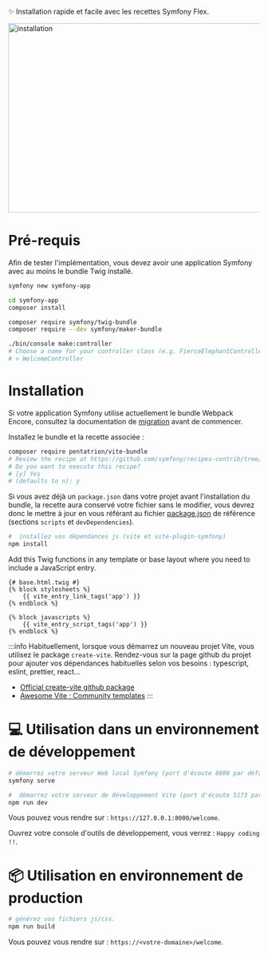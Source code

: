 ✨ Installation rapide et facile avec les recettes Symfony Flex.

<img src="/animations/install.svg" width="688" height="379" alt="installation" />

# Pré-requis

Afin de tester l'implémentation, vous devez avoir une application Symfony avec au moins le bundle Twig installé.

```bash
symfony new symfony-app

cd symfony-app
composer install

composer require symfony/twig-bundle
composer require --dev symfony/maker-bundle

./bin/console make:controller
# Choose a name for your controller class (e.g. FierceElephantController):
# > WelcomeController
```

# Installation

Si votre application Symfony utilise actuellement le bundle Webpack Encore, consultez la documentation de [migration](/fr/extra/migration-webpack-encore) avant de commencer.


Installez le bundle et la recette associée :

```bash
composer require pentatrion/vite-bundle
# Review the recipe at https://github.com/symfony/recipes-contrib/tree/main/pentatrion/vite-bundle/1.0
# Do you want to execute this recipe?
# [y] Yes
# (defaults to n): y
```

Si vous avez déjà un `package.json` dans votre projet avant l'installation du bundle, la recette aura conservé votre fichier sans le modifier, vous devrez donc le mettre à jour en vous référant au fichier [package.json](https://github.com/lhapaipai/vite-bundle/blob/main/install/package.json) de référence (sections `scripts` et `devDependencies`).

```bash
#  installez vos dépendances js (vite et vite-plugin-symfony)
npm install

```

Add this Twig functions in any template or base layout where you need to include a JavaScript entry.

```twig
{# base.html.twig #}
{% block stylesheets %}
    {{ vite_entry_link_tags('app') }}
{% endblock %}

{% block javascripts %}
    {{ vite_entry_script_tags('app') }}
{% endblock %}
```

:::info
Habituellement, lorsque vous démarrez un nouveau projet Vite, vous utilisez le package `create-vite`. Rendez-vous sur la page github du projet pour ajouter vos dépendances habituelles selon vos besoins : typescript, eslint, prettier, react...
- [Official create-vite github package](https://github.com/vitejs/vite/tree/main/packages/create-vite)
- [Awesome Vite : Community templates](https://github.com/vitejs/awesome-vite#templates)
:::

# 💻 Utilisation dans un environnement de développement

```bash
# démarrez votre serveur Web local Symfony (port d'écoute 8000 par défaut)
symfony serve

#  démarrez votre serveur de développement Vite (port d'écoute 5173 par défaut)
npm run dev
```

Vous pouvez vous rendre sur : `https://127.0.0.1:8000/welcome`.

Ouvrez votre console d'outils de développement, vous verrez : `Happy coding !!`.

# 📦 Utilisation en environnement de production

```bash
# générez vos fichiers js/css.
npm run build
```

Vous pouvez vous rendre sur : `https://<votre-domaine>/welcome`.



